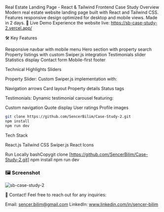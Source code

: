 Real Estate Landing Page - React & Tailwind Frontend Case Study
Overview
Modern real estate website landing page built with React and Tailwind CSS. Features responsive design optimized for desktop and mobile views. Made in 2 days.
🚀 Live Demo Experience the website live: https://sb-case-study-2.vercel.app/

🛠️ Key Features

Responsive navbar with mobile menu
Hero section with property search
Property listings with custom Swiper.js integration
Testimonials slider
Statistics display
Contact form
Mobile-first footer

Technical Highlights
Sliders

Property Slider: Custom Swiper.js implementation with:

Navigation arrows
Card layout
Property details
Status tags


Testimonials: Dynamic testimonial carousel featuring:

Custom navigation
Quote display
User ratings
Profile images

```bash
git clone https://github.com/SencerBilim/Case-Study-2.git
npm install
npm run dev
```

Tech Stack

React.js
Tailwind CSS
Swiper.js
React Icons

Run Locally
bashCopygit clone [https://github.com/SencerBilim/Case-Study-2.git]
npm install
npm run dev

### 🖼️ Screenshot  
![sb-case-study-2](https://github.com/user-attachments/assets/d94d7cb7-5732-4fd6-96fb-078ef0766843)

📧 Contact!
Feel free to reach out for any inquiries:

Email: sencer.bilim@gmail.com
LinkedIn: www.linkedin.com/in/sencer-bilim

